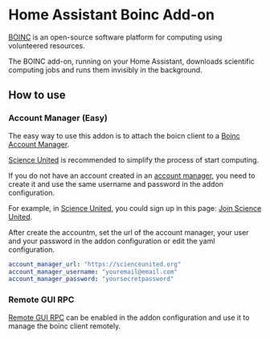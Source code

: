# Home Assistant Boinc Add-on

[BOINC](https://boinc.berkeley.edu) is an open-source software platform for computing using volunteered resources.

The BOINC add-on, running on your Home Assistant, downloads scientific computing jobs and runs them invisibly in the background.

## How to use

### Account Manager (Easy)

The easy way to use this addon is to attach the boicn client to a [Boinc Account Manager](https://boinc.berkeley.edu/wiki/Account_managers).

[Science United](https://scienceunited.org) is recommended to simplify the process of start computing.

If you do not have an account created in an [account manager](https://boinc.berkeley.edu/wiki/Account_managers), you need to create it and use the same username and password in the addon configuration.

For example, in [Science United](https://scienceunited.org), you could sign up in this page: [Join Science United](https://scienceunited.org/su_join.php).

After create the accountm, set the url of the account manager, your user and your password in the addon configuration or edit the yaml configuration.

```yaml
account_manager_url: "https://scienceunited.org"
account_manager_username: "youremail@email.com"
account_manager_password: "yoursecretpassword"
```

### Remote GUI RPC

[Remote GUI RPC](https://boinc.berkeley.edu/wiki/Controlling_BOINC_remotely) can be enabled in the addon configuration and use it to manage the boinc client remotely.
